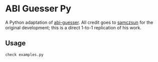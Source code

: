 # ABI Guesser Py

A Python adaptation of [abi-guesser](https://github.com/openchainxyz/abi-guesser/). All credit goes to [samczsun](https://github.com/samczsun) for the original development; this is a direct 1-to-1 replication of his work.

## Usage

```python
check examples.py
```